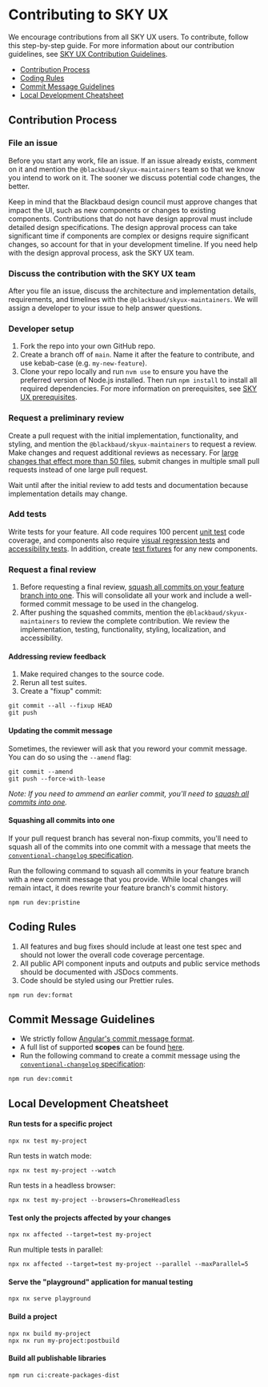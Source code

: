 # Contributing to SKY UX

We encourage contributions from all SKY UX users. To contribute, follow this step-by-step guide. For more information about our contribution guidelines, see [SKY UX Contribution Guidelines](https://developer.blackbaud.com/skyux/contribute/contribution-process/guidelines).

- [Contribution Process](#contribution-process)
- [Coding Rules](#coding-rules)
- [Commit Message Guidelines](#commit-message-guidelines)
- [Local Development Cheatsheet](#local-development)

## <a name="contribution-process"></a> Contribution Process

### File an issue

Before you start any work, file an issue. If an issue already exists, comment on it and mention the `@blackbaud/skyux-maintainers` team so that we know you intend to work on it. The sooner we discuss potential code changes, the better.

Keep in mind that the Blackbaud design council must approve changes that impact the UI, such as new components or changes to existing components. Contributions that do not have design approval must include detailed design specifications. The design approval process can take significant time if components are complex or designs require significant changes, so account for that in your development timeline. If you need help with the design approval process, ask the SKY UX team.

### Discuss the contribution with the SKY UX team

After you file an issue, discuss the architecture and implementation details, requirements, and timelines with the `@blackbaud/skyux-maintainers`. We will assign a developer to your issue to help answer questions.

### Developer setup

1. Fork the repo into your own GitHub repo.
1. Create a branch off of `main`. Name it after the feature to contribute, and use kebab-case (e.g. `my-new-feature`).
1. Clone your repo locally and run `nvm use` to ensure you have the preferred version of Node.js installed. Then run `npm install` to install all required dependencies. For more information on prerequisites, see [SKY UX prerequisites](https://developer.blackbaud.com/skyux/learn/get-started/prereqs).

### Request a preliminary review

Create a pull request with the initial implementation, functionality, and styling, and mention the `@blackbaud/skyux-maintainers` to request a review. Make changes and request additional reviews as necessary. For [large changes that effect more than 50 files](https://developer.blackbaud.com/skyux/contribute/contribution-process/guidelines#pull-requests), submit changes in multiple small pull requests instead of one large pull request.

Wait until after the initial review to add tests and documentation because implementation details may change.

### Add tests

Write tests for your feature. All code requires 100 percent [unit test](https://developer.blackbaud.com/skyux/contribute/contribution-process/guidelines#unit-tests) code coverage, and components also require [visual regression tests](https://developer.blackbaud.com/skyux/contribute/contribution-process/guidelines#visual-regression-tests) and [accessibility tests](https://developer.blackbaud.com/skyux/contribute/contribution-process/guidelines#accessibility-tests). In addition, create [test fixtures](https://developer.blackbaud.com/skyux/contribute/contribution-process/guidelines#test-fixtures) for any new components.

### Request a final review

1. Before requesting a final review, [squash all commits on your feature branch into one](#squashing-all-commits-into-one). This will consolidate all your work and include a well-formed commit message to be used in the changelog.
1. After pushing the squashed commits, mention the `@blackbaud/skyux-maintainers` to review the complete contribution. We review the implementation, testing, functionality, styling, localization, and accessibility.

#### Addressing review feedback

1. Make required changes to the source code.
1. Rerun all test suites.
1. Create a "fixup" commit:

```
git commit --all --fixup HEAD
git push
```

#### Updating the commit message

Sometimes, the reviewer will ask that you reword your commit message. You can do so using the `--amend` flag:

```
git commit --amend
git push --force-with-lease
```

_Note: If you need to ammend an earlier commit, you'll need to [squash all commits into one](#squashing-all-commits-into-one)._

#### Squashing all commits into one

If your pull request branch has several non-fixup commits, you'll need to squash all of the commits into one commit with a message that meets the [`conventional-changelog` specification](https://github.com/conventional-changelog/conventional-changelog).

Run the following command to squash all commits in your feature branch with a new commit message that you provide. While local changes will remain intact, it does rewrite your feature branch's commit history.

```
npm run dev:pristine
```

## <a name="coding-rules"></a> Coding Rules

1. All features and bug fixes should include at least one test spec and should not lower the overall code coverage percentage.
1. All public API component inputs and outputs and public service methods should be documented with JSDocs comments.
1. Code should be styled using our Prettier rules.

```
npm run dev:format
```

## <a name="commit-message-guidelines"></a> Commit Message Guidelines

- We strictly follow [Angular's commit message format](https://github.com/angular/angular/blob/master/CONTRIBUTING.md#-commit-message-format).
- A full list of supported **scopes** can be found [here](https://github.com/blackbaud/skyux/blob/main/.github/workflows/validate-pr.yml).
- Run the following command to create a commit message using the [`conventional-changelog` specification](https://github.com/conventional-changelog/conventional-changelog):

```
npm run dev:commit
```

## <a name="local-development"></a> Local Development Cheatsheet

#### Run tests for a specific project

```
npx nx test my-project
```

Run tests in watch mode:

```
npx nx test my-project --watch
```

Run tests in a headless browser:

```
npx nx test my-project --browsers=ChromeHeadless
```

#### Test only the projects affected by your changes

```
npx nx affected --target=test my-project
```

Run multiple tests in parallel:

```
npx nx affected --target=test my-project --parallel --maxParallel=5
```

#### Serve the "playground" application for manual testing

```
npx nx serve playground
```

#### Build a project

```
npx nx build my-project
npx nx run my-project:postbuild
```

#### Build all publishable libraries

```
npm run ci:create-packages-dist
```
